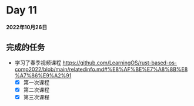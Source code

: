 # Day 11

**2022年10月26日**




## 完成的任务
- 学习了春季视频课程 https://github.com/LearningOS/rust-based-os-comp2022/blob/main/relatedinfo.md#%E8%AF%BE%E7%A8%8B%E8%A7%86%E9%A2%91
  - [x] 第一次课程
  - [x] 第二次课程
  - [x] 第三次课程 